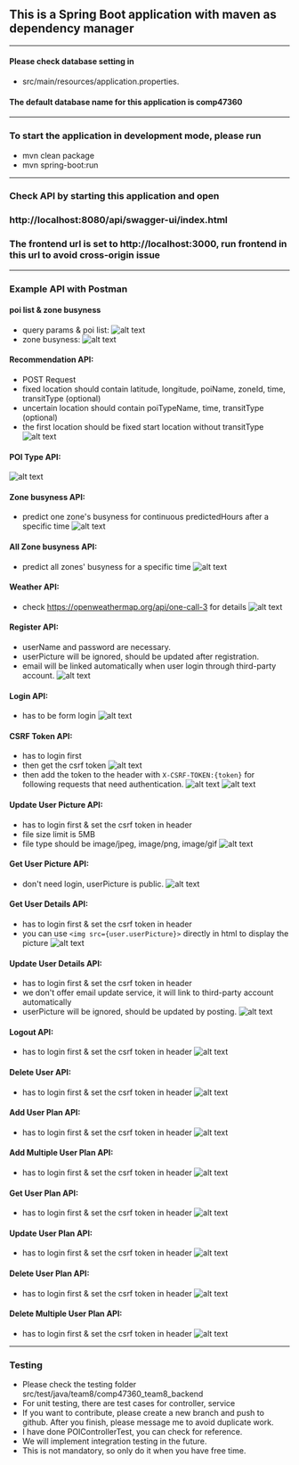 ## This is a Spring Boot application with maven as dependency manager
----------------------
#### Please check database setting in 
- src/main/resources/application.properties.

#### The default database name for this application is comp47360
--------------------
### To start the application in development mode, please run
- mvn clean package
- mvn spring-boot:run
-------------------------
### Check API by starting this application and open
### http://localhost:8080/api/swagger-ui/index.html
### The frontend url is set to http://localhost:3000, run frontend in this url to avoid cross-origin issue
---------------
### Example API with Postman
#### poi list & zone busyness
- query params & poi list:
![alt text](docs/get_pois.png)
- zone busyness:
![alt text](docs/get_pois2.png)
#### Recommendation API:
- POST Request
- fixed location should contain latitude, longitude, poiName, zoneId, time, transitType (optional) 
- uncertain location should contain poiTypeName, time, transitType (optional) 
- the first location should be fixed start location without transitType
![alt text](docs/get_pois_recommendation.png)
#### POI Type API:
![alt text](docs/get_poitypes.png)
#### Zone busyness API:
- predict one zone's busyness for continuous predictedHours after a specific time
![alt text](docs/get_zones.png)
#### All Zone busyness API:
- predict all zones' busyness for a specific time
![alt text](docs/get_zones_all.png)
#### Weather API:
- check https://openweathermap.org/api/one-call-3 for details
![alt text](docs/get_weather.png)
#### Register API:
- userName and password are necessary.
- userPicture will be ignored, should be updated after registration.
- email will be linked automatically when user login through third-party account.
![alt text](docs/post_register.png)
#### Login API:
- has to be form login
![alt text](docs/post_login.png)
#### CSRF Token API:
- has to login first
- then get the csrf token
![alt text](docs/get_csrf_token.png)
- then add the token to the header with ```X-CSRF-TOKEN:{token}``` for following requests that need authentication.
![alt text](docs/get_csrf_token2.png)
![alt text](docs/get_csrf_token3.png)
#### Update User Picture API:
- has to login first & set the csrf token in header
- file size limit is 5MB
- file type should be image/jpeg, image/png, image/gif
![alt text](docs/post_user_picture.png)
#### Get User Picture API:
- don't need login, userPicture is public.
![alt text](docs/get_user_picture.png)
#### Get User Details API:
- has to login first & set the csrf token in header
- you can use ```<img src={user.userPicture}>```  directly in html to display the picture
![alt text](docs/get_user.png)
#### Update User Details API:
- has to login first & set the csrf token in header
- we don't offer email update service, it will link to third-party account automatically
- userPicture will be ignored, should be updated by posting.
![alt text](docs/put_user.png)
#### Logout API:
- has to login first & set the csrf token in header
![alt text](docs/post_logout.png)
#### Delete User API:
- has to login first & set the csrf token in header
![alt text](docs/delete_user.png)
#### Add User Plan API:
- has to login first & set the csrf token in header
![alt text](docs/post_userplans.png)
#### Add Multiple User Plan API:
- has to login first & set the csrf token in header
![alt text](docs/post_userplans_multiple.png)
#### Get User Plan API:
- has to login first & set the csrf token in header
![alt text](docs/get_userplans.png)
#### Update User Plan API:
- has to login first & set the csrf token in header
![alt text](docs/put_userplans.png)
#### Delete User Plan API:
- has to login first & set the csrf token in header
![alt text](docs/delete_userplans.png)
#### Delete Multiple User Plan API:
- has to login first & set the csrf token in header
![alt text](docs/delete_userplans_multiple.png)
---------------------
### Testing
- Please check the testing folder src/test/java/team8/comp47360_team8_backend
- For unit testing, there are test cases for controller, service
- If you want to contribute, please create a new branch and push to github. After you finish, please message me to avoid duplicate work.
- I have done POIControllerTest, you can check for reference.
- We will implement integration testing in the future.
- This is not mandatory, so only do it when you have free time.